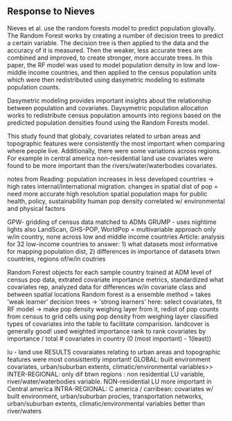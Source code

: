 ## Response to Nieves

Nieves et al. use the random forests model to predict population glovally. The Random Forest works by creating a number of decision trees to predict a certain variable. The decision tree is then applied to the data and the accuracy of it is measured. Then the weaker, less accurate trees are combined and improved, to create stronger, more accurate trees. In this paper, the RF model was used to model population density in low and low-middle income countries, and then applied to the census population units which were then redistributed using dasymetric modeling to estimate population counts.

  Dasymetric modeling provides important insights about the relationship between population and covariates. Daysymetric population allocation works to redistribute census population amounts into regions based on the predicted population densities found using the Random Forests model.
  
  This study found that globaly, covariates related to urban areas and topographic features were consistently the most important when comparing where people live. Additionally, there were some variations across regions. For example in central america non-residential land use covariates were found to be more important than the rivers/water/waterbodies covariates.


notes from Reading:
population increases in less developed countries  -> high rates internal/international migration. changes in spatial dist of pop = need more accurate high resolution spatial population maps for public health, policy, sustainability
human pop density correlated w/ environmental and physical factors

GPW- gridding of census data matched to ADMs
GRUMP - uses nightime lights
also LandScan, GHS-POP, WorldPop = multivariable approach
  only w/in country, none across low and middle income countries
Article: analysis for 32 low-income countries to answer: 1) what datasets most informative for mapping population dist, 2) differences in importance of datasets btwn countries, regions of/w/in coutries

Random Forest objects for each sample country trained at ADM level of census pop data, extrated covariate importance metrics, standardized what covariates rep, analyzed data for differences w/in covariate class and between spatial locations
Random forest is a ensemble method = takes 'weak learner' decision trees -> 'strong learners'
  here: select covariates, fit RF model -> make pop density weighing layer from it, redist of pop counts from census to grid cells using pop density from weighing layer
classified types of covariates into the table to facilitate comparision. landcover is generally good!
used weighted importance rank to rank covariates by importance / total # covariates in country (0 (most important) - 1(least))

lu - land use
RESULTS
covaraiates relating to urban areas and topographic features were most consisttently important!
  GLOBAL: built environment covariates, urban/suburban extents, climatic/environmental variables>>
  INTER-REGIONAL: only dif btwn regions : non residential LU variable, river/water/waterbodies variable. NON-residential LU more important in Central america
  INTRA-REGIONAL: C america / carribean: covariates w/ built environment, urban/suburban procies, transportation networks, urban/suburban extents, climatic/environmental variables better than river/waters
